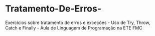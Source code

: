 # Tratamento-De-Erros-
Exercícios sobre tratamento de erros e exceções - Uso de Try, Throw, Catch e Finally - Aula de Linguagem de Programação na ETE FMC 
